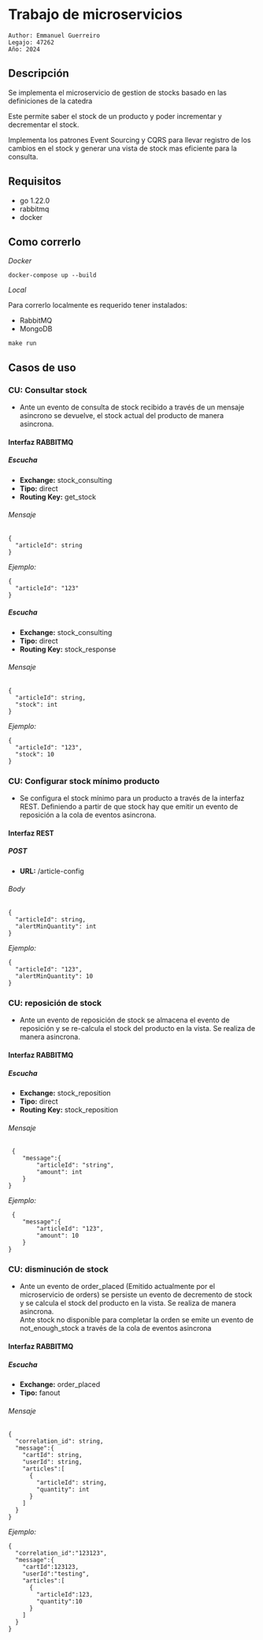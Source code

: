 # Trabajo de microservicios

```
Author: Emmanuel Guerreiro
Legajo: 47262
Año: 2024
```

## Descripción

Se implementa el microservicio de gestion de stocks basado en las definiciones de la catedra

Este permite saber el stock de un producto y poder incrementar y decrementar el stock.

Implementa los patrones Event Sourcing y CQRS para llevar registro de los cambios en el stock y generar una vista de stock mas eficiente para la consulta.

## Requisitos

- go 1.22.0
- rabbitmq
- docker

## Como correrlo

_Docker_

```
docker-compose up --build
```

_Local_

Para correrlo localmente es requerido tener instalados:

- RabbitMQ
- MongoDB

```
make run
```

## Casos de uso

### CU: Consultar stock

- Ante un evento de consulta de stock recibido a través de un mensaje asincrono se devuelve, el stock actual del producto de manera asincrona.

#### Interfaz RABBITMQ

##### Escucha

- **Exchange:** stock_consulting
- **Tipo:** direct
- **Routing Key:** get_stock

###### Mensaje

```
{
  "articleId": string
}
```

_Ejemplo:_

```
{
  "articleId": "123"
}
```

##### Escucha

- **Exchange:** stock_consulting
- **Tipo:** direct
- **Routing Key:** stock_response

###### Mensaje

```
{
  "articleId": string,
  "stock": int
}
```

_Ejemplo:_

```
{
  "articleId": "123",
  "stock": 10
}
```

### CU: Configurar stock mínimo producto

- Se configura el stock mínimo para un producto a través de la interfaz REST. Definiendo a partir de que stock hay que emitir un evento de reposición a la cola de eventos asincrona.

#### Interfaz REST

##### POST

- **URL:** /article-config

###### Body

```
{
  "articleId": string,
  "alertMinQuantity": int
}
```

_Ejemplo:_

```
{
  "articleId": "123",
  "alertMinQuantity": 10
}
```

### CU: reposición de stock

- Ante un evento de reposición de stock se almacena el evento de reposición y se re-calcula el stock del producto en la vista. Se realiza de manera asincrona.

#### Interfaz RABBITMQ

##### Escucha

- **Exchange:** stock_reposition
- **Tipo:** direct
- **Routing Key:** stock_reposition

###### Mensaje

```
 {
 	"message":{
		"articleId": "string",
		"amount": int
	}
}
```

_Ejemplo:_

```
 {
 	"message":{
		"articleId": "123",
		"amount": 10
	}
}
```

### CU: disminución de stock

- Ante un evento de order_placed (Emitido actualmente por el microservicio de orders) se persiste un evento de decremento de stock y se calcula el stock del producto en la vista. Se realiza de manera asincrona.\
  Ante stock no disponible para completar la orden se emite un evento de not_enough_stock a través de la cola de eventos asincrona

#### Interfaz RABBITMQ

##### Escucha

- **Exchange:** order_placed
- **Tipo:** fanout

###### Mensaje

```
{
  "correlation_id": string,
  "message":{
    "cartId": string,
    "userId": string,
    "articles":[
      {
        "articleId": string,
        "quantity": int
      }
    ]
  }
}

```

_Ejemplo:_

```
{
  "correlation_id":"123123",
  "message":{
    "cartId":123123,
    "userId":"testing",
    "articles":[
      {
        "articleId":123,
        "quantity":10
      }
    ]
  }
}

```
